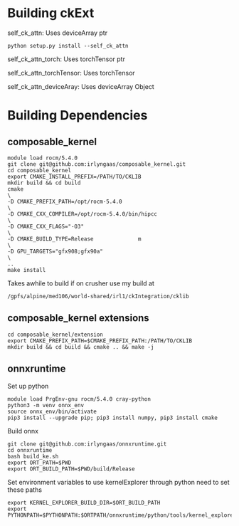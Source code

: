 # Building ckExt
self_ck_attn: Uses deviceArray ptr
```
python setup.py install --self_ck_attn
```
self_ck_attn_torch: Uses torchTensor ptr

self_ck_attn_torchTensor: Uses torchTensor

self_ck_attn_deviceAray: Uses deviceArray Object


# Building Dependencies
## composable_kernel
```
module load rocm/5.4.0
git clone git@github.com:irlyngaas/composable_kernel.git
cd composable_kernel
export CMAKE_INSTALL_PREFIX=/PATH/TO/CKLIB
mkdir build && cd build
cmake                                                                                             \   
-D CMAKE_PREFIX_PATH=/opt/rocm-5.4.0                                                              \   
-D CMAKE_CXX_COMPILER=/opt/rocm-5.4.0/bin/hipcc                                                   \   
-D CMAKE_CXX_FLAGS="-O3"                                                                          \   
-D CMAKE_BUILD_TYPE=Release              m                                                         \   
-D GPU_TARGETS="gfx908;gfx90a"                                                                    \   
..
make install

```
Takes awhile to build if on crusher use my build at
```
/gpfs/alpine/med106/world-shared/irl1/ckIntegration/cklib
```

## composable_kernel extensions
```
cd composable_kernel/extension
export CMAKE_PREFIX_PATH=$CMAKE_PREFIX_PATH:/PATH/TO/CKLIB
mkdir build && cd build && cmake .. && make -j
```

## onnxruntime
Set up python
```
module load PrgEnv-gnu rocm/5.4.0 cray-python
python3 -m venv onnx_env
source onnx_env/bin/activate
pip3 install --upgrade pip; pip3 install numpy, pip3 install cmake
```
Build onnx
```
git clone git@github.com:irlyngaas/onnxruntime.git
cd onnxruntime
bash build_ke.sh
export ORT_PATH=$PWD
export ORT_BUILD_PATH=$PWD/build/Release
```

Set environment variables to use kernelExplorer through python need to set these paths
```
export KERNEL_EXPLORER_BUILD_DIR=$ORT_BUILD_PATH
export PYTHONPATH=$PYTHONPATH:$ORTPATH/onnxruntime/python/tools/kernel_explorer/kernels
```
